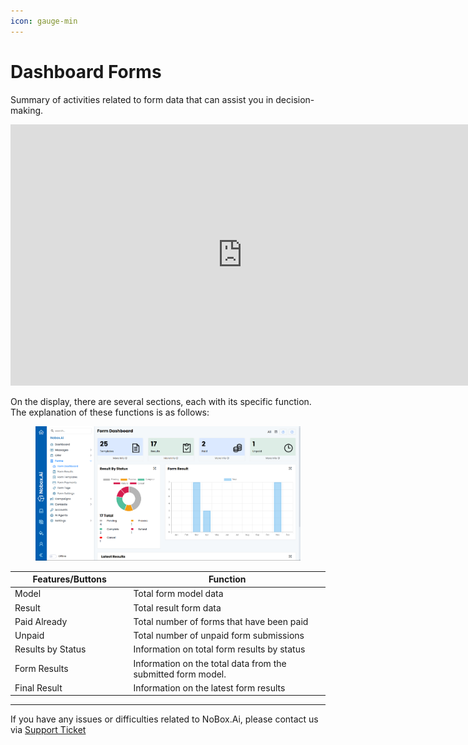 ```yaml
---
icon: gauge-min
---
```


# <i class="fa-regular fa-clipboard-list"></i> Dashboard Forms

Summary of activities related to form data that can assist you in decision-making.

<iframe width="742" height="418" src="https://www.youtube.com/embed/Vc0-YrbfoXc/" title="01. Instalasi NoBox Desktop" frameborder="0" allow="accelerometer; autoplay; clipboard-write; encrypted-media; gyroscope; picture-in-picture; web-share" referrerpolicy="strict-origin-when-cross-origin" allowfullscreen></iframe>

On the display, there are several sections, each with its specific function. The explanation of these functions is as follows:

<figure><img src="../../.gitbook/assets/Screenshot 2025-07-04 132315.png" alt=""><figcaption></figcaption></figure>

<table><thead><tr><th width="175.4000244140625">Features/Buttons</th><th>Function</th></tr></thead><tbody><tr><td>Model</td><td>Total form model data</td></tr><tr><td>Result</td><td>Total result form data</td></tr><tr><td>Paid Already</td><td>Total number of forms that have been paid</td></tr><tr><td>Unpaid</td><td>Total number of unpaid form submissions</td></tr><tr><td>Results by Status</td><td>Information on total form results by status</td></tr><tr><td>Form Results</td><td>Information on the total data from the submitted form model.</td></tr><tr><td>Final Result</td><td>Information on the latest form results</td></tr></tbody></table>

---

If you have any issues or difficulties related to NoBox.Ai, please contact us via [Support Ticket](https://crm.mynobox.com/clients/tickets)
